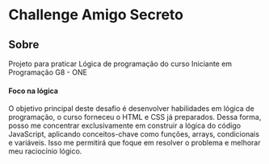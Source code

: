 # Challenge Amigo Secreto

## Sobre

Projeto para praticar Lógica de programação do curso Iniciante em Programação G8 - ONE

#### Foco na lógica

O objetivo principal deste desafio é desenvolver habilidades em lógica de programação, o curso forneceu o HTML e CSS já preparados. 
Dessa forma, posso me concentrar exclusivamente em construir a lógica do código JavaScript, aplicando conceitos-chave como funções, arrays, condicionais e variáveis. 
Isso me permitirá que foque em resolver o problema e melhorar meu raciocínio lógico.
